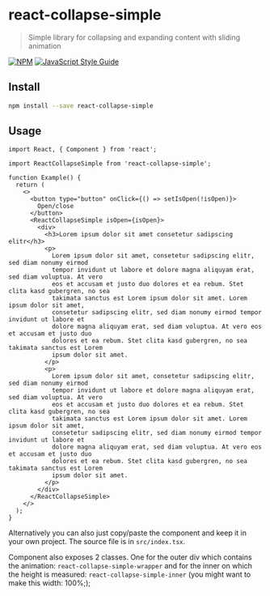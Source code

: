 # react-collapse-simple

> Simple library for collapsing and expanding content with sliding animation

[![NPM](https://img.shields.io/npm/v/react-collapse-simple.svg)](https://www.npmjs.com/package/react-collapse-simple) [![JavaScript Style Guide](https://img.shields.io/badge/code_style-standard-brightgreen.svg)](https://standardjs.com)

## Install

```bash
npm install --save react-collapse-simple
```

## Usage

```tsx
import React, { Component } from 'react';

import ReactCollapseSimple from 'react-collapse-simple';

function Example() {
  return (
    <>
      <button type="button" onClick={() => setIsOpen(!isOpen)}>
        Open/close
      </button>
      <ReactCollapseSimple isOpen={isOpen}>
        <div>
          <h3>Lorem ipsum dolor sit amet consetetur sadipscing elitr</h3>
          <p>
            Lorem ipsum dolor sit amet, consetetur sadipscing elitr, sed diam nonumy eirmod
            tempor invidunt ut labore et dolore magna aliquyam erat, sed diam voluptua. At vero
            eos et accusam et justo duo dolores et ea rebum. Stet clita kasd gubergren, no sea
            takimata sanctus est Lorem ipsum dolor sit amet. Lorem ipsum dolor sit amet,
            consetetur sadipscing elitr, sed diam nonumy eirmod tempor invidunt ut labore et
            dolore magna aliquyam erat, sed diam voluptua. At vero eos et accusam et justo duo
            dolores et ea rebum. Stet clita kasd gubergren, no sea takimata sanctus est Lorem
            ipsum dolor sit amet.
          </p>
          <p>
            Lorem ipsum dolor sit amet, consetetur sadipscing elitr, sed diam nonumy eirmod
            tempor invidunt ut labore et dolore magna aliquyam erat, sed diam voluptua. At vero
            eos et accusam et justo duo dolores et ea rebum. Stet clita kasd gubergren, no sea
            takimata sanctus est Lorem ipsum dolor sit amet. Lorem ipsum dolor sit amet,
            consetetur sadipscing elitr, sed diam nonumy eirmod tempor invidunt ut labore et
            dolore magna aliquyam erat, sed diam voluptua. At vero eos et accusam et justo duo
            dolores et ea rebum. Stet clita kasd gubergren, no sea takimata sanctus est Lorem
            ipsum dolor sit amet.
          </p>
        </div>
      </ReactCollapseSimple>
    </>
  );
}
```

Alternatively you can also just copy/paste the component and keep it in your own project. The source file is in `src/index.tsx`.

Component also exposes 2 classes. One for the outer div which contains the animation: `react-collapse-simple-wrapper` and for the inner on which the height is measured: `react-collapse-simple-inner` (you might want to make this width: 100%;);
